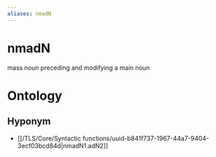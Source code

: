 ```yaml
---
aliases: nmadN
---
```

# nmadN

mass noun preceding and modifying a main noun
> 
# Ontology

## Hyponym
- [[/TLS/Core/Syntactic functions/uuid-b841f737-1967-44a7-9404-3ecf03bcd84d|nmadN1.adN2]]